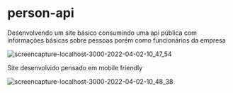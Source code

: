 # person-api

Desenvolvendo um site básico consumindo uma api pública com informações básicas sobre pessoas porém como funcionários da empresa

![screencapture-localhost-3000-2022-04-02-10_47_54](https://user-images.githubusercontent.com/75868950/161386313-d612cb7a-3e93-4869-9cda-9bb61bb31064.jpg)

Site desenvolvido pensado em mobile friendly 

![screencapture-localhost-3000-2022-04-02-10_48_38](https://user-images.githubusercontent.com/75868950/161386321-84302514-44a9-4a4a-965e-94ee8139d065.jpg)

